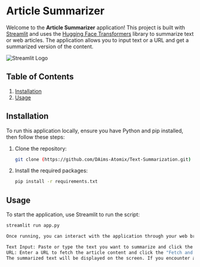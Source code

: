 # Article Summarizer

Welcome to the **Article Summarizer** application! This project is built with [Streamlit](https://streamlit.io) and uses the [Hugging Face Transformers](https://huggingface.co/transformers/) library to summarize text or web articles. The application allows you to input text or a URL and get a summarized version of the content.

![Streamlit Logo](https://streamlit.io/images/brand/streamlit-mark-color.png)

## Table of Contents
1. [Installation](#installation)
2. [Usage](#usage)

## Installation

To run this application locally, ensure you have Python and pip installed, then follow these steps:

1. Clone the repository:
   ```bash
   git clone (https://github.com/DAims-Atomix/Text-Summarization.git)
   
2. Install the required packages:
   ```bash
   pip install -r requirements.txt

## Usage
To start the application, use Streamlit to run the script:

 ```bash
 streamlit run app.py

Once running, you can interact with the application through your web browser. You have two options for summarizing content:

Text Input: Paste or type the text you want to summarize and click the "Summarize" button.
URL: Enter a URL to fetch the article content and click the "Fetch and Summarize" button.
The summarized text will be displayed on the screen. If you encounter any errors, check your inputs and try again.


